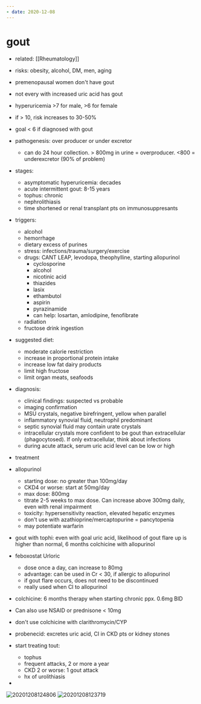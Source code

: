 ```yaml
---
- date: 2020-12-08
---
```


# gout

- related: [[Rheumatology]]

- risks: obesity, alcohol, DM, men, aging

- premenopausal women don't have gout

- not every with increased uric acid has gout

- hyperuricemia >7 for male, >6 for female

- if > 10, risk increases to 30-50%

- goal < 6 if diagnosed with gout

- pathogenesis: over producer or under excretor
	- can do 24 hour collection. > 800mg in urine = overproducer. <800 = underexcretor (90% of problem)

- stages:
	- asymptomatic hyperuricemia: decades
	- acute intermittent gout: 8-15 years
	- tophus: chronic
	- nephrolithiasis
	- time shortened or renal transplant pts on immunosuppresants

- triggers:
	- alcohol
	- hemorrhage
	- dietary excess of purines
	- stress: infections/trauma/surgery/exercise
	- drugs: CANT LEAP, levodopa, theophylline, starting allopurinol
		- cyclosporine
		- alcohol
		- nicotinic acid
		- thiazides
		- lasix
		- ethambutol
		- aspirin
		- pyrazinamide
		- can help: losartan, amlodipine, fenofibrate
	- radiation
	- fructose drink ingestion

- suggested diet:
	- moderate calorie restriction
	- increase in proportional protein intake
	- increase low fat dairy products
	- limit high fructose
	- limit organ meats, seafoods

- diagnosis:
	- clinical findings: suspected vs probable
	- imaging confirmation
	- MSU crystals, negative birefringent, yellow when parallel
	- inflammatory synovial fluid, neutrophil predominant
	- septic synovial fluid may contain urate crystals
	- intracellular crystals more confident to be gout than extracellular (phagocytosed). If only extracellular, think about infections
	- during acute attack, serum uric acid level can be low or high

- treatment

- allopurinol
	- starting dose: no greater than 100mg/day
	- CKD4 or worse: start at 50mg/day
	- max dose: 800mg
	- titrate 2-5 weeks to max dose. Can increase above 300mg daily, even with renal impairment
	- toxicity: hypersensitivity reaction, elevated hepatic enzymes
	- don't use with azathioprine/mercaptopurine = pancytopenia
	- may potentiate warfarin

- gout with tophi: even with goal uric acid, likelihood of gout flare up is higher than normal, 6 months colchicine with allopurinol

- feboxostat Urloric
	- dose once a day, can increase to 80mg
	- advantage: can be used in Cr < 30, if allergic to allopurinol
	- if gout flare occurs, does not need to be discontinued
	- really used when CI to allopurinol

- colchicine: 6 months therapy when starting chronic ppx. 0.6mg BID

- Can also use NSAID or prednisone < 10mg

- don't use colchicine with clarithromycin/CYP

- probenecid: excretes uric acid, CI in CKD pts or kidney stones

- start treating tout:
	- tophus
	- frequent attacks, 2 or more a year
	- CKD 2 or worse: 1 gout attack
	- hx of urolithiasis

-

![20201208124806](https://photos.thisispiggy.com/file/wikiFiles/20201208124806.png)
![20201208123719](https://photos.thisispiggy.com/file/wikiFiles/20201208123719.png)

